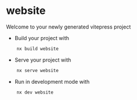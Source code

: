 # website

Welcome to your newly generated vitepress project

- Build your project with

```bash
    nx build website
```

- Serve your project with

```bash
    nx serve website
```

- Run in development mode with

```bash
    nx dev website
```
